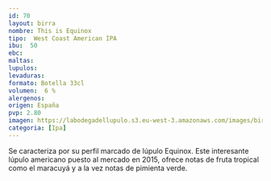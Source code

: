 ```yaml
--- 
id: 70
layout: birra
nombre: This is Equinox
tipo:  West Coast American IPA
ibu:  50
ebc:
maltas: 
lupulos: 
levaduras: 
formato: Botella 33cl
volumen:  6 %
alergenos: 
origen: España
pvp: 2.80
imagen: https://labodegadellupulo.s3.eu-west-3.amazonaws.com/images/birras/thisisequinox.jpg
categoria: [Ipa]
---
```

Se caracteriza por su perfil marcado de lúpulo Equinox. Este interesante lúpulo americano puesto al mercado en 2015, ofrece notas de fruta tropical como el maracuyá y a la vez notas de pimienta verde.
















